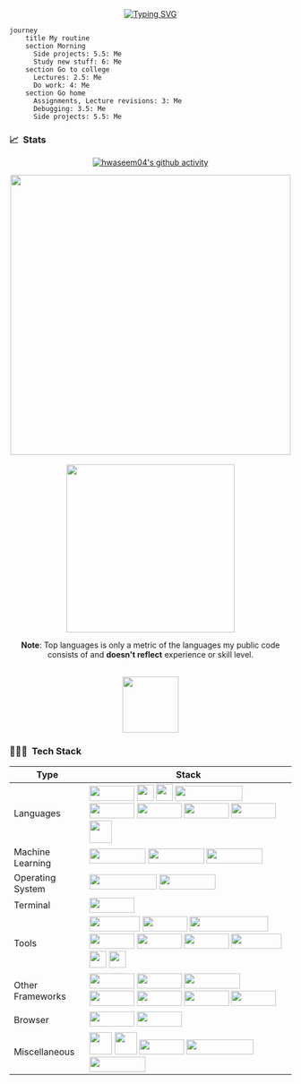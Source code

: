 <!--
Here are some ideas to get you started:

- 🔭 I’m currently working on ...
- 🌱 I’m currently learning ...
- 👯 I’m looking to collaborate on ...
- 🤔 I’m looking for help with ...
- 💬 Ask me about ...
- 📫 How to reach me: ...
- 😄 Pronouns: ...
- ⚡ Fun fact: ...
-->


<div align='center'>
<a href="https://git.io/typing-svg"><img src="https://readme-typing-svg.herokuapp.com?font=Iosevka&pause=1000&color=07F700&background=FF272700&center=true&vCenter=true&width=435&lines=I+am+Muhammad+Waseem+;Undergraduate+Researcher;Computer+Vision+Enthusiast;Love+Training+Neural+Networks" alt="Typing SVG" /></a>
</div>

```mermaid
journey
    title My routine
    section Morning
      Side projects: 5.5: Me
      Study new stuff: 6: Me
    section Go to college
      Lectures: 2.5: Me
      Do work: 4: Me
    section Go home
      Assignments, Lecture revisions: 3: Me
      Debugging: 3.5: Me
      Side projects: 5.5: Me
```

### 📈 &nbsp;Stats
<div align="center">

[![hwaseem04's github activity](https://github-readme-activity-graph.cyclic.app/graph?username=hwaseem04&line=FF0090&area=true&area_color=FFB6C1&custom_title=Muhammad%20Waseem's%20Contribution%20graph&theme=chartreuse-dark)](https://github.com/hwaseem04)

<img width="500em" src="https://streak-stats.demolab.com?user=hwaseem04&theme=github-green-purple">

<br>
<br>

<img width="300em" src="https://github-readme-stats-sigma-five.vercel.app/api/top-langs/?username=hwaseem04&layout=compact&theme=radical">


**Note**: Top languages is only a metric of the languages my public code consists of and **doesn't reflect** experience or skill level.

<br>

<img width="100em" src="https://komarev.com/ghpvc/?username=hwaseem04&color=green&style=flat-square">


<br>

</div>

### 🧑🏻‍💻 &nbsp;Tech Stack



<div align='center'>

Type          | Stack
------------- | -------------
Languages      | <img width="80px" height="27px" src="https://img.shields.io/badge/Python-D1D41B?style=for-the-badge&logo=python&logoColor=blue">  <img width="30px" height="29px" src="https://user-images.githubusercontent.com/25181517/192106070-46255bcf-65e6-4c6b-a296-bf8d0d8fb2a7.png"> <img width="30px" src="https://user-images.githubusercontent.com/25181517/192106073-90fffafe-3562-4ff9-a37e-c77a2da0ff58.png"> <img width="120px" height="27px" src="https://img.shields.io/badge/JavaScript-323330?style=for-the-badge&logo=javascript&logoColor=F7DF1E"> <img width="80px" height="27px" src="https://img.shields.io/badge/HTML5-E34F26?style=for-the-badge&logo=html5&logoColor=white"> <img width="80px" height="27px" src="https://img.shields.io/badge/CSS3-1572B6?style=for-the-badge&logo=css3&logoColor=white"> <img width="80px" height="27px" src="https://img.shields.io/badge/MySQL-005C84?style=for-the-badge&logo=mysql&logoColor=white"> <img width="80px" height="27px" src="https://img.shields.io/badge/SQLite-07405E?style=for-the-badge&logo=sqlite&logoColor=white"> <img width="40px" src="https://user-images.githubusercontent.com/25181517/117201156-9a724800-adec-11eb-9a9d-3cd0f67da4bc.png"> 
Machine Learning       |  <img width="100px" height="27px" src="https://img.shields.io/badge/PyTorch-EE4C2C?style=for-the-badge&logo=pytorch&logoColor=white"> <img width="100px" height="27px" src="https://img.shields.io/badge/TensorFlow-FF6F00?style=for-the-badge&logo=tensorflow&logoColor=white">  <img width="100px" height="27px" src="https://img.shields.io/badge/OpenCV-27338e?style=for-the-badge&logo=OpenCV&logoColor=white"> 
Operating System    |  <img width="120px" height="27px" src="https://img.shields.io/badge/apple%20silicon-333333?style=for-the-badge&logo=apple&logoColor=white"> <img width="100px" height="27px" src="https://img.shields.io/badge/Linux_Mint-87CF3E?style=for-the-badge&logo=linux-mint&logoColor=white">  
Terminal       | <img width="80px" height="27px" src="https://img.shields.io/badge/iTerm2-000000?style=for-the-badge&logo=iterm2&logoColor=white"> 
Tools       | <img width="90px" height="27px" src="https://img.shields.io/badge/Overleaf-47A141?style=for-the-badge&logo=Overleaf&logoColor=white"> <img width="80px" height="27px" src="https://img.shields.io/badge/Notion-000000?style=for-the-badge&logo=notion&logoColor=white"> <img width="140px" height="27px" src="https://img.shields.io/badge/Microsoft_Office-D83B01?style=for-the-badge&logo=microsoft-office&logoColor=white">  <img width="80px" height="27px" src="https://img.shields.io/badge/LaTeX-47A141?style=for-the-badge&logo=LaTeX&logoColor=white"> <img width="80px" height="27px" src="https://img.shields.io/badge/Jupyter-F37626.svg?&style=for-the-badge&logo=Jupyter&logoColor=white "> <img width="80px" height="27px" src="https://img.shields.io/badge/conda-342B029.svg?&style=for-the-badge&logo=anaconda&logoColor=white"> <img width="90px" height="27px" src="https://img.shields.io/badge/Spyder%20Ide-FF0000?style=for-the-badge&logo=spyder%20ide&logoColor=white ">   <img width="30px" src="https://user-images.githubusercontent.com/25181517/192108891-d86b6220-e232-423a-bf5f-90903e6887c3.png"> <img width="30px" src="https://user-images.githubusercontent.com/25181517/192108889-232b3431-a585-4b36-a62d-9078bd3641d9.png">
Other Frameworks | <img width="80px" height="27px" src="https://img.shields.io/badge/Pandas-2C2D72?style=for-the-badge&logo=pandas&logoColor=white"> <img width="80px" height="27px" src="https://img.shields.io/badge/Numpy-777BB4?style=for-the-badge&logo=numpy&logoColor=white"> <img width="100px" height="27px" src="https://img.shields.io/badge/scikit_learn-F7931E?style=for-the-badge&logo=scikit-learn&logoColor=white"> <img width="80px" height="27px" src="https://img.shields.io/badge/Flask-000000?style=for-the-badge&logo=flask&logoColor=white"> <img width="80px" height="27px" src="https://img.shields.io/badge/d3.js-F9A03C?style=for-the-badge&logo=d3.js&logoColor=white ">  <img width="80px" height="27px" src="https://img.shields.io/badge/Jekyll-CC0000?style=for-the-badge&logo=Jekyll&logoColor=white"> <img width="80px" height="27px" src="https://img.shields.io/badge/Colab-F9AB00?style=for-the-badge&logo=googlecolab&color=525252 "> 
Browser | <img width="80px" height="27px" src="https://img.shields.io/badge/Safari-001F93?style=for-the-badge&logo=Safari&logoColor=white"> <img width="80px" height="27px" src="https://img.shields.io/badge/Brave-FF1B2D?style=for-the-badge&logo=Brave&logoColor=white">
Miscellaneous       | <img width="40px" src="https://user-images.githubusercontent.com/25181517/192158606-7c2ef6bd-6e04-47cf-b5bc-da2797cb5bda.png"> <img width="40px" src="https://user-images.githubusercontent.com/25181517/192108372-f71d70ac-7ae6-4c0d-8395-51d8870c2ef0.png"> <img width="80px" height="27px" src="https://img.shields.io/badge/Heroku-430098?style=for-the-badge&logo=heroku&logoColor=white"> <img width="120px" height="27px" src="https://img.shields.io/badge/GitHub%20Pages-222222?style=for-the-badge&logo=GitHub%20Pages&logoColor=white"> <img width="100px" height="27px" src="https://img.shields.io/badge/Markdown-000000?style=for-the-badge&logo=markdown&logoColor=white">

</div>




